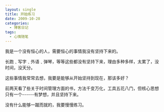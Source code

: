 ```yaml
---
layout: single
title: 开始练习
date: 2009-10-28
categories:
  - 博客日记
tags:
  - 心情随笔
---
```


我是一个没有恒心的人，需要恒心的事情我没有坚持下来的。

长跑﹑写字﹑外语﹑弹琴，等等这些都没有坚持下来，理由多种多样，太累了，没时间，没天分。

这些事情我常常去想，我要是能够从开始坚持到现在，那该多好？

前两天看了些关于时间管理方面的书，方法千变万化，工具五花八门，但核心思想只有一个------有梦想，并且坚持下来。

没有什么能够一蹴而就的，我要慢慢练习。
